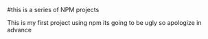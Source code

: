 #this is a series of NPM projects

This is my first project using npm
its going to be ugly so apologize in advance